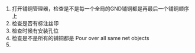 1. 打开铺铜管理器，检查是不是每一个全局的GND铺铜都是再最后一个铺铜顺序上
2. 检查是否有标注丝印
3. 检查时候有安装孔位
4. 检查是不是所有的铺铜都是 Pour over all same net objects
5.
